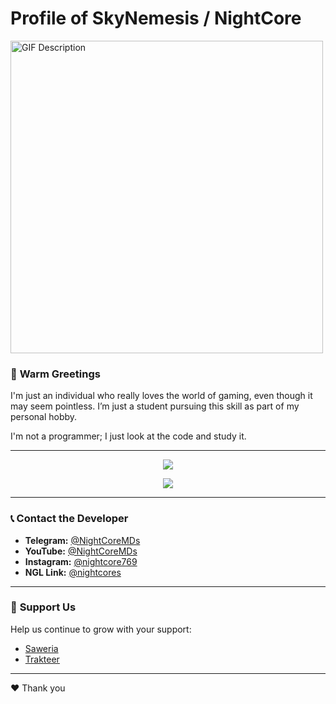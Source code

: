 # Profile of SkyNemesis / NightCore

<img src="https://pomf2.lain.la/f/vimchn9.gif" alt="GIF Description" width="500" />

### 💬 **Warm Greetings**
I'm just an individual who really loves the world of gaming, even though it may seem pointless. I’m just a student pursuing this skill as part of my personal hobby.

I'm not a programmer; I just look at the code and study it.

---

<p align="center"><a href="https://github.com/Stevens0856"><img src="https://github-readme-stats.vercel.app/api?username=Stevens0856&show_icons=true&theme=radical"></a></p>

<p align="center"><a href="https://github.com/Stevens0856"><img src="https://github-readme-stats.vercel.app/api/top-langs/?username=Stevens0856&theme=radical&layout=compact"></a></p> 

---

### 📞 **Contact the Developer**
- **Telegram:** [@NightCoreMDs](https://t.me/NightCoreMDs)
- **YouTube:** [@NightCoreMDs](https://youtube.com/NightCoreMDs)
- **Instagram:** [@nightcore769](https://instagram.com/nightcore769)
- **NGL Link:** [@nightcores](https://ngl.link/nightcores)

---

### 🎁 **Support Us**
Help us continue to grow with your support:
- [Saweria](https://saweria.co/NightCores)
- [Trakteer](https://trakteer.id/NightCores)

---

❤️ Thank you
